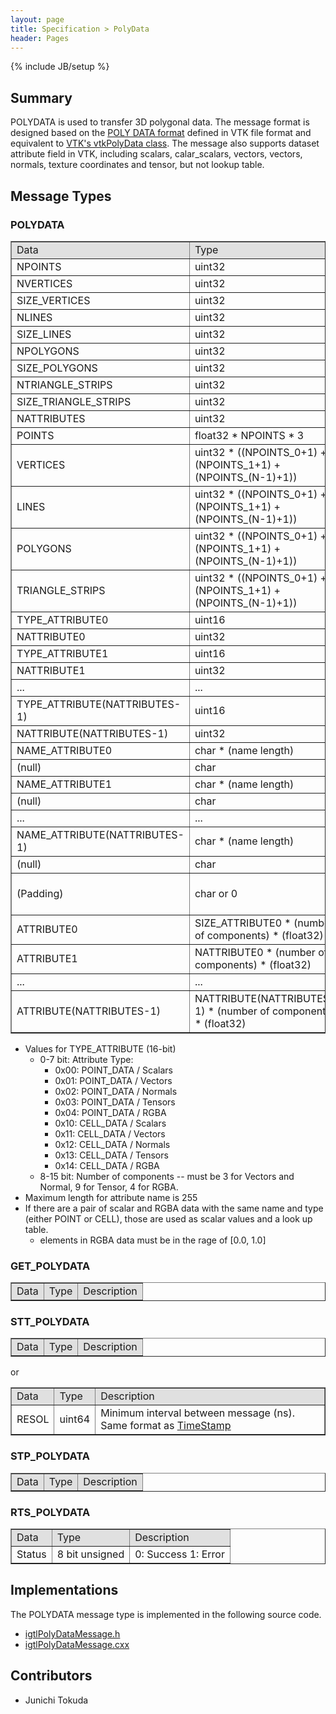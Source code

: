 ```yaml
---
layout: page
title: Specification > PolyData
header: Pages
---
```

{% include JB/setup %}


## Summary

POLYDATA is used to transfer 3D polygonal data. The message format is designed based on the [POLY DATA format](http://www.vtk.org/VTK/img/file-formats.pdf) defined in VTK file format and equivalent to [VTK's vtkPolyData class](http://noodle.med.yale.edu/vtk5/classvtkPolyData.html). The message also supports dataset attribute field in VTK, including scalars, calar_scalars, vectors, vectors, normals, texture coordinates and tensor, but not lookup table.

## Message Types

### POLYDATA

<table border="1" cellpadding="5" cellspacing="0" align="center">

<tbody><tr>
<td style="background:#e0e0e0;"> Data
</td><td style="background:#e0e0e0;"> Type
</td><td style="background:#e0e0e0;"> Description
</td></tr>
<tr>
<td align="left"> NPOINTS
</td><td align="left"> uint32
</td><td align="left"> Number of points
</td></tr>
<tr>
<td align="left"> NVERTICES
</td><td align="left"> uint32
</td><td align="left"> Number of vertices
</td></tr>
<tr>
<td align="left"> SIZE_VERTICES
</td><td align="left"> uint32
</td><td align="left"> Total size of vertices data
</td></tr>
<tr>
<td align="left"> NLINES
</td><td align="left"> uint32
</td><td align="left"> Number of lines
</td></tr>
<tr>
<td align="left"> SIZE_LINES
</td><td align="left"> uint32
</td><td align="left"> Total size of line data
</td></tr>
<tr>
<td align="left"> NPOLYGONS
</td><td align="left"> uint32
</td><td align="left"> Number of polygons
</td></tr>
<tr>
<td align="left"> SIZE_POLYGONS
</td><td align="left"> uint32
</td><td align="left"> Total size of polygon data
</td></tr>
<tr>
<td align="left"> NTRIANGLE_STRIPS
</td><td align="left"> uint32
</td><td align="left"> Number of triangle strips
</td></tr>
<tr>
<td align="left"> SIZE_TRIANGLE_STRIPS
</td><td align="left"> uint32
</td><td align="left"> Total size of triangle strips data
</td></tr>
<tr>
<td align="left"> NATTRIBUTES
</td><td align="left"> uint32
</td><td align="left"> Number of dataset attributes
</td></tr>
<tr>
<td align="left"> POINTS
</td><td align="left"> float32 * NPOINTS * 3
</td><td align="left"> Coordinates of points (P0x, P0y, P0z, P1x, P1y, P1z, ... P(n-1)x, P(n-1)y, P(n-1)z
</td></tr>
<tr>
<td align="left"> VERTICES
</td><td align="left"> uint32 * ((NPOINTS_0+1) + (NPOINTS_1+1) + (NPOINTS_(N-1)+1))
</td><td align="left"> array of vertices ((NPOINTS_0, index_0_0, index_0_1, ....), (NPOINTS_1, index_1_0, index_1_1, ....), ..., (NPOINTS_(N-1), index_(N-1)_0, index_(N-1)_1, ....))
</td></tr>
<tr>
<td align="left"> LINES
</td><td align="left"> uint32 * ((NPOINTS_0+1) + (NPOINTS_1+1) + (NPOINTS_(N-1)+1))
</td><td align="left"> array of vertices ((NPOINTS_0, index_0_0, index_0_1, ....), (NPOINTS_1, index_1_0, index_1_1, ....), ..., (NPOINTS_(N-1), index_(N-1)_0, index_(N-1)_1, ....))
</td></tr>
<tr>
<td align="left"> POLYGONS
</td><td align="left"> uint32 * ((NPOINTS_0+1) + (NPOINTS_1+1) + (NPOINTS_(N-1)+1))
</td><td align="left"> array of vertices ((NPOINTS_0, index_0_0, index_0_1, ....), (NPOINTS_1, index_1_0, index_1_1, ....), ..., (NPOINTS_(N-1), index_(N-1)_0, index_(N-1)_1, ....))
</td></tr>
<tr>
<td align="left"> TRIANGLE_STRIPS
</td><td align="left"> uint32 * ((NPOINTS_0+1) + (NPOINTS_1+1) + (NPOINTS_(N-1)+1))
</td><td align="left"> array of vertices ((NPOINTS_0, index_0_0, index_0_1, ....), (NPOINTS_1, index_1_0, index_1_1, ....), ..., (NPOINTS_(N-1), index_(N-1)_0, index_(N-1)_1, ....))
</td></tr>
<tr>
<td align="left"> TYPE_ATTRIBUTE0
</td><td align="left"> uint16
</td><td align="left"> Type of dataset attribute 0 (including number of components for scalar type)
</td></tr>
<tr>
<td align="left"> NATTRIBUTE0
</td><td align="left"> uint32
</td><td align="left"> Number of data for attribute 0
</td></tr>
<tr>
<td align="left"> TYPE_ATTRIBUTE1
</td><td align="left"> uint16
</td><td align="left"> Type of dataset attribute 1 (including number of components for scalar type)
</td></tr>
<tr>
<td align="left"> NATTRIBUTE1
</td><td align="left"> uint32
</td><td align="left"> Number of data for attribute1
</td></tr>
<tr>
<td align="left"> ...
</td><td align="left"> ...
</td><td align="left"> ...
</td></tr>
<tr>
<td align="left"> TYPE_ATTRIBUTE(NATTRIBUTES-1)
</td><td align="left"> uint16
</td><td align="left"> Type of dataset attribute 1 (including number of components for scalar type)
</td></tr>
<tr>
<td align="left"> NATTRIBUTE(NATTRIBUTES-1)
</td><td align="left"> uint32
</td><td align="left"> Number of data for attribute2
</td></tr>
<tr>
<td align="left"> NAME_ATTRIBUTE0
</td><td align="left"> char * (name length)
</td><td align="left"> Name of attribute 0
</td></tr>
<tr>
<td align="left"> (null)
</td><td align="left"> char
</td><td align="left"> (null)
</td></tr>
<tr>
<td align="left"> NAME_ATTRIBUTE1
</td><td align="left"> char * (name length)
</td><td align="left"> Name of attribute 1
</td></tr>
<tr>
<td align="left"> (null)
</td><td align="left"> char
</td><td align="left"> (null)
</td></tr>
<tr>
<td align="left"> ...
</td><td align="left"> ...
</td><td align="left"> ...
</td></tr>
<tr>
<td align="left"> NAME_ATTRIBUTE(NATTRIBUTES-1)
</td><td align="left"> char * (name length)
</td><td align="left"> Name of attribute (NATTRIBUTES-1)
</td></tr>
<tr>
<td align="left"> (null)
</td><td align="left"> char
</td><td align="left"> (null)
</td></tr>
<tr>
<td align="left"> (Padding)
</td><td align="left"> char or 0
</td><td align="left"> Padding (inserted if (NAMESIZE_ATTRIBUTE0+1+NAMESIZE_ATTRIBUTE1+1+...NAMESIZE_ATTRIBUTE(NATTRIBUTES-1)+1)&nbsp;% 2 == 1)
</td></tr>
<tr>
<td align="left"> ATTRIBUTE0
</td><td align="left"> SIZE_ATTRIBUTE0 * (number of components) * (float32)
</td><td align="left"> Actual attribute data
</td></tr>
<tr>
<td align="left"> ATTRIBUTE1
</td><td align="left"> NATTRIBUTE0 * (number of components) * (float32)
</td><td align="left"> Actual attribute data
</td></tr>
<tr>
<td align="left"> ...
</td><td align="left"> ...
</td><td align="left"> ...
</td></tr>
<tr>
<td align="left"> ATTRIBUTE(NATTRIBUTES-1)
</td><td align="left"> NATTRIBUTE(NATTRIBUTES-1) * (number of components) * (float32)
</td><td align="left"> Actual attribute data
</td></tr>
</tbody></table>


* Values for TYPE_ATTRIBUTE (16-bit)
  * 0-7 bit: Attribute Type:
    * 0x00: POINT_DATA / Scalars
    * 0x01: POINT_DATA / Vectors
    * 0x02: POINT_DATA / Normals
    * 0x03: POINT_DATA / Tensors
    * 0x04: POINT_DATA / RGBA
    * 0x10: CELL_DATA / Scalars
    * 0x11: CELL_DATA / Vectors
    * 0x12: CELL_DATA / Normals
    * 0x13: CELL_DATA / Tensors
    * 0x14: CELL_DATA / RGBA
  * 8-15 bit: Number of components -- must be 3 for Vectors and Normal, 9 for Tensor, 4 for RGBA.
* Maximum length for attribute name is 255
* If there are a pair of scalar and RGBA data with the same name and type (either POINT or CELL), those are used as scalar values and a look up table.
  * elements in RGBA data must be in the rage of \[0.0, 1.0\]

### GET_POLYDATA

<table border="1" cellpadding="5" cellspacing="0" align="center">

<tbody><tr>
<td style="background:#e0e0e0;"> Data
</td><td style="background:#e0e0e0;"> Type
</td><td style="background:#e0e0e0;"> Description
</td></tr>
</tbody></table>

### STT_POLYDATA

<table border="1" cellpadding="5" cellspacing="0" align="center">

<tbody><tr>
<td align="left" style="background:#e0e0e0;"> Data
</td><td align="left" style="background:#e0e0e0;"> Type
</td><td align="left" style="background:#e0e0e0;"> Description
</td></tr>
</tbody></table>

or 

<table border="1" cellpadding="5" cellspacing="0" align="center">

<tbody><tr>
<td align="left" style="background:#e0e0e0;"> Data
</td><td align="left" style="background:#e0e0e0;"> Type
</td><td align="left" style="background:#e0e0e0;"> Description
</td></tr>
<tr>
<td align="left"> RESOL
</td><td align="left"> uint64
</td><td align="left"> Minimum interval between message (ns). Same format as <a href="/Wiki/index.php/OpenIGTLink/Timestamp" title="OpenIGTLink/Timestamp">TimeStamp</a>
</td></tr>
</tbody></table>

### STP_POLYDATA

<table border="1" cellpadding="5" cellspacing="0" align="center">

<tbody><tr>
<td style="background:#e0e0e0;"> Data
</td><td style="background:#e0e0e0;"> Type
</td><td style="background:#e0e0e0;"> Description
</td></tr>
</tbody></table>


### RTS_POLYDATA


<table border="1" cellpadding="5" cellspacing="0" align="center">

<tbody><tr>
<td style="background:#e0e0e0;"> Data
</td><td style="background:#e0e0e0;"> Type
</td><td style="background:#e0e0e0;"> Description
</td></tr>
<tr>
<td align="left"> Status
</td><td align="left"> 8 bit unsigned
</td><td align="left"> 0: Success 1: Error
</td></tr>
</tbody></table>

## Implementations

The POLYDATA message type is implemented in the following source code.

* [igtlPolyDataMessage.h](/Source/igtlPolyDataMessage.h)
* [igtlPolyDataMessage.cxx](/Source/igtlPolyDataMessage.cxx)



## Contributors

* Junichi Tokuda








